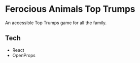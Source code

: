 # Ferocious Animals Top Trumps 

An accessible Top Trumps game for all the family.

## Tech

- React
- OpenProps
